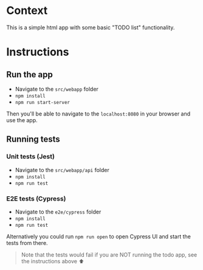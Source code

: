 # Context
This is a simple html app with some basic "TODO list" functionality. 

# Instructions
## Run the app
- Navigate to the `src/webapp` folder
- `npm install`
- `npm run start-server`

Then you'll be able to navigate to the `localhost:8080` in your browser and use the app.

## Running tests
### Unit tests (Jest)
- Navigate to the `src/webapp/api` folder
- `npm install`
- `npm run test`

### E2E tests (Cypress)
- Navigate to the `e2e/cypress` folder
- `npm install`
- `npm run test`

Alternatively you could run `npm run open` to open Cypress UI and start the tests from there.
> Note that the tests would fail if you are NOT running the todo app, see the instructions above ⬆️ 